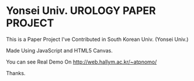 # Yonsei Univ. UROLOGY PAPER PROJECT

This is a Paper Project I've Contributed in South Korean Univ. (Yonsei Univ.)

Made Using JavaScript and HTML5 Canvas.

You can see Real Demo On http://web.hallym.ac.kr/~atpnomo/

Thanks.
